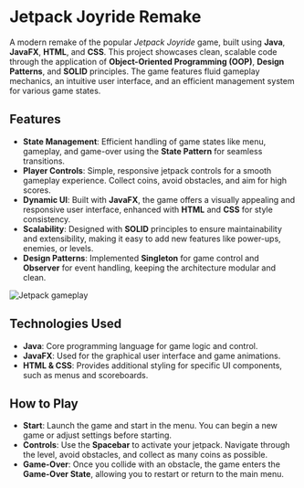 # Jetpack Joyride Remake

A modern remake of the popular *Jetpack Joyride* game, built using **Java**, **JavaFX**, **HTML**, and **CSS**. This project showcases clean, scalable code through the application of **Object-Oriented Programming (OOP)**, **Design Patterns**, and **SOLID** principles. The game features fluid gameplay mechanics, an intuitive user interface, and an efficient management system for various game states.

## Features

- **State Management**: Efficient handling of game states like menu, gameplay, and game-over using the **State Pattern** for seamless transitions.
- **Player Controls**: Simple, responsive jetpack controls for a smooth gameplay experience. Collect coins, avoid obstacles, and aim for high scores.
- **Dynamic UI**: Built with **JavaFX**, the game offers a visually appealing and responsive user interface, enhanced with **HTML** and **CSS** for style consistency.
- **Scalability**: Designed with **SOLID** principles to ensure maintainability and extensibility, making it easy to add new features like power-ups, enemies, or levels.
- **Design Patterns**: Implemented **Singleton** for game control and **Observer** for event handling, keeping the architecture modular and clean.

![Jetpack gameplay](https://github.com/awaischoudhary/Jetpack-Joyride/issues/1#issue-2577499340)

## Technologies Used

- **Java**: Core programming language for game logic and control.
- **JavaFX**: Used for the graphical user interface and game animations.
- **HTML & CSS**: Provides additional styling for specific UI components, such as menus and scoreboards.

## How to Play

- **Start**: Launch the game and start in the menu. You can begin a new game or adjust settings before starting.
- **Controls**: Use the **Spacebar** to activate your jetpack. Navigate through the level, avoid obstacles, and collect as many coins as possible.
- **Game-Over**: Once you collide with an obstacle, the game enters the **Game-Over State**, allowing you to restart or return to the main menu.


